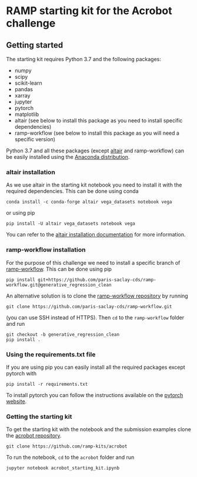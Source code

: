 # RAMP starting kit for the Acrobot challenge

## Getting started

The starting kit requires Python 3.7 and the following packages:

- numpy
- scipy
- scikit-learn
- pandas
- xarray
- jupyter
- pytorch
- matplotlib
- altair (see below to install this package as you need to install specific dependencies)
- ramp-workflow (see below to install this package as you will need a specific version)

Python 3.7 and all these packages (except [altair](https://altair-viz.github.io/getting_started/installation.html) and ramp-workflow) can be easily installed using the [Anaconda distribution](https://www.anaconda.com/distribution/).

### altair installation

As we use altair in the starting kit notebook you need to install it with the required dependencies.
This can be done using conda
```
conda install -c conda-forge altair vega_datasets notebook vega
```
or using pip
```
pip install -U altair vega_datasets notebook vega
```
You can refer to the [altair installation documentation](https://altair-viz.github.io/getting_started/installation.html#quick-start-altair-notebook) for more information.

### ramp-workflow installation
For the purpose of this challenge we need to install a specific branch of [ramp-workflow](https://github.com/paris-saclay-cds/ramp-workflow). This can be done using pip
```
pip install git+https://github.com/paris-saclay-cds/ramp-workflow.git@generative_regression_clean
```

An alternative solution is to clone the [ramp-workflow repository](https://github.com/paris-saclay-cds/ramp-workflow) by running
```
git clone https://github.com/paris-saclay-cds/ramp-workflow.git
```
(you can use SSH instead of HTTPS). Then `cd` to the `ramp-workflow` folder and run
```
git checkout -b generative_regression_clean
pip install .
```

### Using the requirements.txt file
If you are using pip you can easily install all the required packages except pytorch with
```
pip install -r requirements.txt
```
To install pytorch you can follow the instructions available on the [pytorch website](https://pytorch.org/).

### Getting the starting kit

To get the starting kit with the notebook and the submission examples clone the [acrobot repository](https://github.com/ramp-kits/acrobot).
```
git clone https://github.com/ramp-kits/acrobot
```

To run the notebook, `cd` to the `acrobot` folder and run
```
jupyter notebook acrobot_starting_kit.ipynb
```
